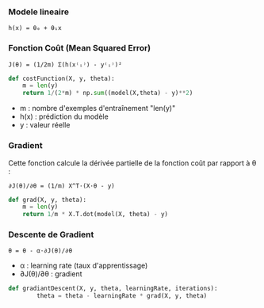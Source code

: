 
### Modele lineaire

```
h(x) = θ₀ + θ₁x
```

### Fonction Coût (Mean Squared Error)

```
J(θ) = (1/2m) Σ(h(x⁽ᵢ⁾) - y⁽ᵢ⁾)²
```
```Python
def costFunction(X, y, theta):
    m = len(y)
    return 1/(2*m) * np.sum((model(X,theta) - y)**2)
```

- m : nombre d'exemples d'entraînement "len(y)"
- h(x) : prédiction du modèle
- y : valeur réelle

### Gradient
Cette fonction calcule la dérivée partielle de la fonction coût par rapport à θ :
```
∂J(θ)/∂θ = (1/m) X^T·(X·θ - y)
```

```Python
def grad(X, y, theta):
    m = len(y)
    return 1/m * X.T.dot(model(X, theta) - y)
```

### Descente de Gradient

```
θ = θ - α·∂J(θ)/∂θ
```
- α : learning rate (taux d'apprentissage)
- ∂J(θ)/∂θ : gradient
```Python
def gradiantDescent(X, y, theta, learningRate, iterations):
        theta = theta - learningRate * grad(X, y, theta)
```